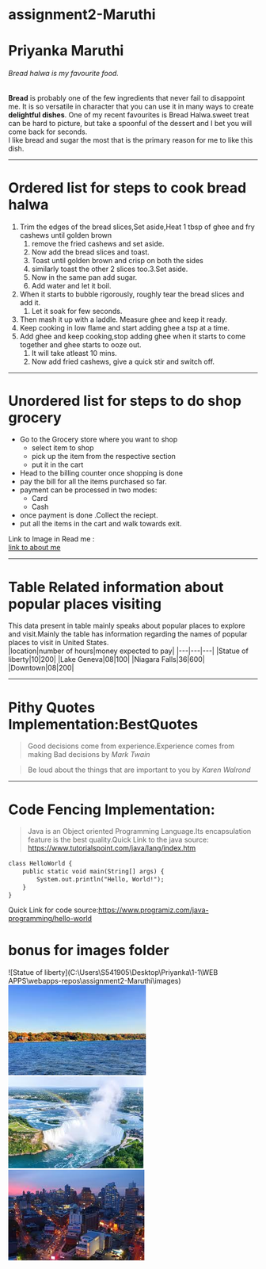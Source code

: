 # assignment2-Maruthi
# Priyanka Maruthi
###### Bread halwa is my favourite food.

**Bread** is probably one of the few ingredients that never fail to disappoint me. It is so versatile in character that you can use it in many ways to create **delightful dishes**. One of my recent favourites is Bread Halwa.sweet treat can be hard to picture, but take a spoonful of the dessert and I bet you will come back for seconds.<br>
I like bread and sugar the most that is the primary reason for me to like this dish.

---
# Ordered list for steps to cook bread halwa
1. Trim the edges of the bread slices,Set aside,Heat 1 tbsp of ghee and fry cashews until golden brown 
    1. remove the fried cashews and set aside.
    2. Now add the bread slices and toast.
    3. Toast until golden brown and crisp on both the sides
    4. similarly toast the other 2 slices too.3.Set aside.
    5. Now in the same pan add sugar.
    6. Add water and let it boil.
2. When it starts to bubble rigorously, roughly tear the bread slices and add it.
    1. Let it soak for few seconds.
3. Then mash it up with a laddle. Measure ghee and  keep it ready.
4. Keep cooking in low flame and start adding ghee a tsp at a time.
5. Add ghee and keep cooking,stop adding ghee when it starts to come together and ghee starts to ooze out. 
    1. It will take atleast 10 mins.
    2. Now add fried cashews, give a quick stir and switch off.

---
# Unordered list for steps to do shop grocery 
* Go to the Grocery store where you want to shop
    * select item to shop
    * pick up the item from the respective section
    * put it in the cart
* Head to the billing counter once shopping is done
* pay the bill for all the items purchased so far.
* payment can be processed in two modes:
    * Card
    * Cash
* once payment is done .Collect the reciept.
* put all the items in the cart and walk towards exit.

Link to Image in Read me :<br>
[link to about me](https://github.com/Maruthi158/assignment2-Maruthi/blob/main/AboutMe.md)

---
# Table Related information about popular places  visiting

This data present in table mainly speaks about popular places to explore and visit.Mainly the table has information regarding the names of popular places to visit in United States.<br>
|location|number of hours|money expected to pay|
|---|---|---|
|Statue of liberty|10|200|
|Lake Geneva|08|100|
|Niagara Falls|36|600|
|Downtown|08|200|

---
# Pithy Quotes Implementation:BestQuotes
> Good decisions come from experience.Experience comes from making Bad decisions by *Mark Twain*

> Be loud about the things that are important to you by *Karen Walrond*

---
# Code Fencing Implementation:
> Java is an Object oriented Programming Language.Its encapsulation feature is the best quality.Quick Link to the java source: <https://www.tutorialspoint.com/java/lang/index.htm>
```
class HelloWorld {
    public static void main(String[] args) {
        System.out.println("Hello, World!"); 
    }
}
```
Quick Link for code source:<https://www.programiz.com/java-programming/hello-world>

# bonus for images folder
![Statue of liberty](C:\Users\S541905\Desktop\Priyanka\1-1\WEB APPS\webapps-repos\assignment2-Maruthi\images)
![Lake Geneva](\images\Lake_Geneva.jpg)
![Niagara Falls](\images\niagara_falls.jpg)
![downtown](\images\downtown.jpg)









